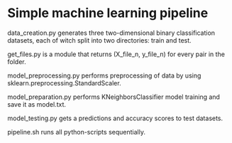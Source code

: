 # Simple machine learning pipeline 

data_creation.py generates three two-dimensional binary classification datasets, each of witch split into two directories: train and test.

get_files.py is a module that returns (X_file_n, y_file_n) for every pair in the folder.

model_preprocessing.py performs preprocessing of data by using sklearn.preprocessing.StandardScaler.

model_preparation.py performs KNeighborsClassifier model training and save it as model.txt.

model_testing.py gets a predictions and accuracy scores to test datasets.

pipeline.sh runs all python-scripts sequentially.